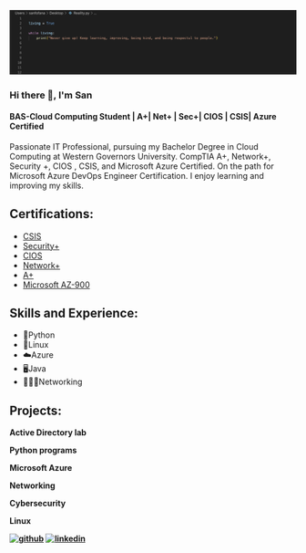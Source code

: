 ![BAS-Cloud Computing Student | A+| Net+ | Sec+| CIOS | CSIS| Azure Certified](https://github.com/sanfofana/sanfofana/blob/main/Screen%20Shot%202022-12-11%20at%2012.34.27%20AM.png)

### Hi there 👋, I'm San
#### BAS-Cloud Computing Student | A+| Net+ | Sec+| CIOS | CSIS| Azure Certified

Passionate IT Professional, pursuing my Bachelor Degree in Cloud Computing at Western Governors University.  CompTIA A+, Network+, Security +, CIOS , CSIS, and Microsoft Azure Certified. On the path for Microsoft Azure DevOps Engineer Certification. I enjoy learning and improving my skills.

## Certifications:
* [CSIS](https://www.credly.com/badges/fbc2e028-3c5f-46f0-8a95-59563f7115bb/linked_in_profile)
* [Security+](https://www.credly.com/badges/f129a17b-efce-4c5d-af9f-bcc6323bbba8/linked_in_profile)
* [CIOS](https://www.credly.com/badges/19333f72-39e8-4085-a4f8-37f8ebdf8a74/linked_in_profile)
* [Network+](https://www.credly.com/badges/80a42236-22dd-49f3-ac90-547cccca1503/linked_in_profile)
* [A+](https://www.credly.com/badges/7ff4c8e2-7d89-4c25-8f2d-ca944eb4e21f/linked_in_profile)
* [Microsoft AZ-900](https://www.credly.com/badges/00e0b6dd-b726-473a-b88a-9032b4ca05d2?source=linked_in_profile)

## Skills and Experience: 
* 🐍Python
* 🍥Linux
* ☁️Azure
* 🖥Java
* 👨🏾‍🎓Networking

## Projects:
<b>Active Directory lab<b/>
 
<b>Python programs<b/>
  
  
<b>Microsoft Azure<b/>
  
  
<b>Networking<b/>
  
  
<b>Cybersecurity<b/>
 
 
 <b>Linux<b>


[<img src='https://cdn.jsdelivr.net/npm/simple-icons@3.0.1/icons/github.svg' alt='github' height='40'>](https://github.com/sanfofana)  [<img src='https://cdn.jsdelivr.net/npm/simple-icons@3.0.1/icons/linkedin.svg' alt='linkedin' height='40'>](https://www.linkedin.com/in/linkedin.com/in/sanfofana/) 






<!--
**joshmadakor1/joshmadakor1** is a ✨ _special_ ✨ repository because its `README.md` (this file) appears on your GitHub profile.

Here are some ideas to get you started:

- 🔭 I’m currently working on ...
- 🌱 I’m currently learning ...
- 👯 I’m looking to collaborate on ...
- 🤔 I’m looking for help with ...
- 💬 Ask me about ...
- 📫 How to reach me: ...
- 😄 Pronouns: ...
- ⚡ Fun fact: ...
-->
